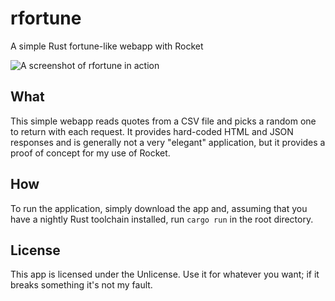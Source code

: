 # rfortune
A simple Rust fortune-like webapp with Rocket

![A screenshot of rfortune in action](https://github.com/SilverWingedSeraph/rfortune/blob/master/screenshot.png)

## What
This simple webapp reads quotes from a CSV file and picks a random one to return
with each request. It provides hard-coded HTML and JSON responses and is
generally not a very "elegant" application, but it provides a proof of concept
for my use of Rocket.

## How
To run the application, simply download the app and, assuming that you have
a nightly Rust toolchain installed, run `cargo run` in the root directory.

## License
This app is licensed under the Unlicense. Use it for whatever you want; if it breaks something it's not my fault.
